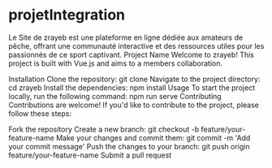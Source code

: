 # projetIntegration
Le Site de zrayeb est une plateforme en ligne dédiée aux amateurs de pêche, offrant une communauté interactive et des ressources utiles pour les passionnés de ce sport captivant.
Project Name
Welcome to zrayeb! This project is built with Vue.js and aims to a members collaboration.


Installation
Clone the repository: git clone 
Navigate to the project directory: cd zrayeb
Install the dependencies: npm install
Usage
To start the project locally, run the following command:
npm run serve
Contributing
Contributions are welcome! If you'd like to contribute to the project, please follow these steps:

Fork the repository
Create a new branch: git checkout -b feature/your-feature-name
Make your changes and commit them: git commit -m 'Add your commit message'
Push the changes to your branch: git push origin feature/your-feature-name
Submit a pull request
